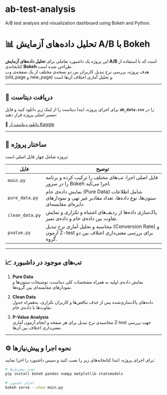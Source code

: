 # ab-test-analysis
A/B test analysis and visualization dashboard using Bokeh and Python.

# 📊 تحلیل داده‌های آزمایش A/B با Bokeh

این پروژه یک داشبورد تعاملی برای **تحلیل داده‌های آزمایش A/B** است که با استفاده از کتابخانه‌ی **Bokeh** طراحی شده است.  
هدف پروژه، بررسی نرخ تبدیل کاربران بین دو نسخه‌ی مختلف از یک صفحه‌ی وب (old_page و new_page) و تحلیل آماری اختلاف آن‌ها است.

---

## 💾 دریافت دیتاست

برای اجرای پروژه، ابتدا دیتاست را از لینک زیر دانلود کنید و فایل **`ab_data.csv`** را در مسیر اصلی پروژه قرار دهید:

🔗 [دانلود دیتاست از Kaggle](https://www.kaggle.com/datasets/mostafaelmehy/ab-data?resource=download)

---

## 🧩 ساختار پروژه

پروژه شامل چهار فایل اصلی است:

| فایل | توضیح |
|------|--------|
| `main.py` | فایل اصلی اجرا. تب‌های مختلف را ترکیب کرده و برنامه را در سرور Bokeh اجرا می‌کند. |
| `pure_data.py` | نمایش داده‌ی خام (Pure Data) شامل اطلاعات ستون‌ها، نوع داده‌ها، تعداد مقادیر غیر تهی و نمودارهای دایره‌ای مقایسه‌ای. |
| `clean_data.py` | پاک‌سازی داده‌ها از ردیف‌های اشتباه و تکراری و نمایش تفاوت بین داده‌ی خام و داده‌ی تمیز. |
| `pvalue.py` | محاسبه و تحلیل آماری نرخ تبدیل (Conversion Rate) و آزمون Z-test برای بررسی معنی‌داری اختلاف بین دو گروه. |

---

## 📈 تب‌های موجود در داشبورد

1. **Pure Data**  
   نمایش داده‌ی اولیه به همراه مشخصات کلی دیتاست، توضیحات ستون‌ها و نمودارهای مقایسه‌ای بین گروه‌ها.

2. **Clean Data**  
   داده‌های پاک‌سازی‌شده پس از حذف تناقض‌ها و کاربران تکراری، به‌همراه جدول تفاوت‌ها با داده‌ی خام.

3. **P-Value Analysis**  
   محاسبه‌ی نرخ تبدیل برای هر صفحه و انجام آزمون آماری Z-test جهت بررسی معنی‌داری اختلاف بین آن‌ها.

---

## ⚙️ نحوه اجرا و پیش‌نیازها

برای اجرای پروژه، ابتدا کتابخانه‌های زیر را نصب کنید و سپس داشبورد را اجرا نمایید:

```bash
# نصب پیش‌نیازها
pip install bokeh pandas numpy matplotlib statsmodels

# اجرای داشبورد
bokeh serve --show main.py
